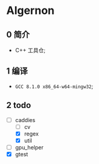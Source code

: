 # Algernon

## 0 简介
- C++ 工具仓;

## 1 编译
- `GCC 8.1.0 x86_64-w64-mingw32`;

## 2 todo
- [ ] caddies
    - [ ] cv
    - [x] regex
    - [x] util
- [ ] gpu_helper
- [x] gtest 